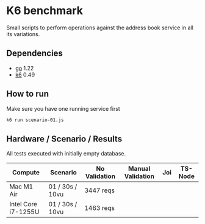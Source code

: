 # K6 benchmark

Small scripts to perform operations against the address book service in all its
variations.

## Dependencies

- [go][go] 1.22
- [k6][k6] 0.49

## How to run

Make sure you have one running service first

```bash
k6 run scenario-01.js
```

## Hardware / Scenario / Results

All tests executed with initially empty database.

| Compute             | Scenario        | No Validation | Manual Validation | Joi | TS-Node |
|---------------------|-----------------|---------------|-------------------|-----|---------|
| Mac M1 Air          | 01 / 30s / 10vu | 3447 reqs     |                   |     |         |
| Intel Core i7-1255U | 01 / 30s / 10vu | 1463 reqs     |                   |     |         |

[go]: https://go.dev
[k6]: https://grafana.com/docs/k6/latest/using-k6/http-requests
